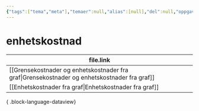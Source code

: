 ```yaml
---
{"tags":["tema","meta"],"temaer":null,"alias":[null],"del":null,"oppgave":null,"fag":null,"eksamen":null,"dg-publish":true,"title":"enhetskostnad","date":"2023-06-01","modified":"2023-06-01","permalink":"/temaer/enhetskostnad/","dgPassFrontmatter":true}
---
```



# enhetskostnad
| file.link                                                                                       |
| ----------------------------------------------------------------------------------------------- |
| [[Grensekostnader og enhetskostnader fra graf\|Grensekostnader og enhetskostnader fra graf]] |
| [[Enhetskostnader fra graf\|Enhetskostnader fra graf]]                                       |

{ .block-language-dataview}
